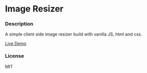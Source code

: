 # Image Resizer

### Description 
A simple client side image resizer build with vanilla JS, html and css.

[Live Demo](https://alexandremuralha.github.io/image-resizer/)

### License
MIT
